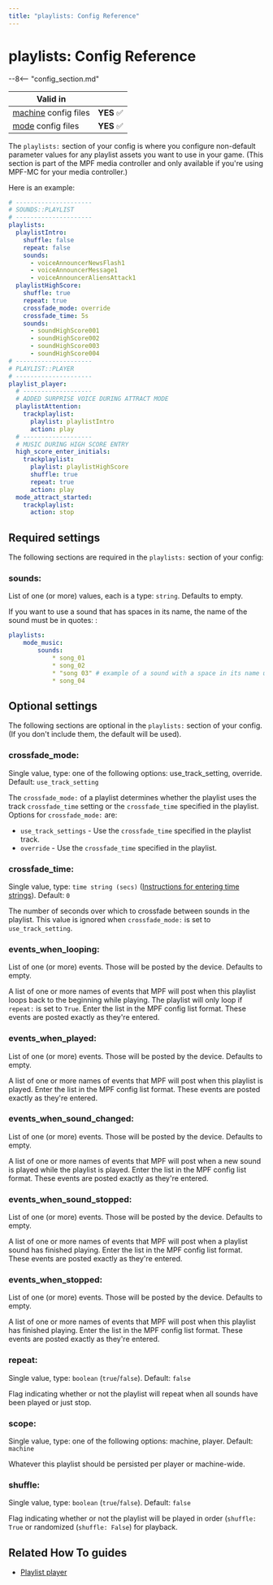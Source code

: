 ```yaml
---
title: "playlists: Config Reference"
---
```


# playlists: Config Reference

--8<-- "config_section.md"

| Valid in | |
|-----|:----:|
|[machine](instructions/machine_config.md) config files |**YES** :white_check_mark:|
|[mode](instructions/mode_config.md) config files|**YES** :white_check_mark:|

The `playlists:` section of your config is where you configure
non-default parameter values for any playlist assets you want to use in
your game. (This section is part of the MPF media controller and only
available if you're using MPF-MC for your media controller.)

Here is an example:

``` yaml
# ---------------------
# SOUNDS::PLAYLIST
# ---------------------
playlists:
  playlistIntro:
    shuffle: false
    repeat: false
    sounds:
      - voiceAnnouncerNewsFlash1
      - voiceAnnouncerMessage1
      - voiceAnnouncerAliensAttack1
  playlistHighScore:
    shuffle: true
    repeat: true
    crossfade_mode: override
    crossfade_time: 5s
    sounds:
      - soundHighScore001
      - soundHighScore002
      - soundHighScore003
      - soundHighScore004
# ---------------------
# PLAYLIST::PLAYER
# ---------------------
playlist_player:
  # -------------------
  # ADDED SURPRISE VOICE DURING ATTRACT MODE
  playlistAttention:
    trackplaylist:
      playlist: playlistIntro
      action: play
  # -------------------
  # MUSIC DURING HIGH SCORE ENTRY
  high_score_enter_initials:
    trackplaylist:
      playlist: playlistHighScore
      shuffle: true
      repeat: true
      action: play
  mode_attract_started:
    trackplaylist:
      action: stop
```

## Required settings

The following sections are required in the `playlists:` section of your
config:

### sounds:

List of one (or more) values, each is a type: `string`. Defaults to
empty.


If you want to use a sound that has spaces in its name, the name of the
sound must be in quotes: :

``` yaml
playlists:
    mode_music:
        sounds:
            * song_01
            * song_02
            * "song 03" # example of a sound with a space in its name using quotes
            * song_04
```

## Optional settings

The following sections are optional in the `playlists:` section of your
config. (If you don't include them, the default will be used).

### crossfade_mode:

Single value, type: one of the following options: use_track_setting,
override. Default: `use_track_setting`

The `crossfade_mode:` of a playlist determines whether the playlist uses
the track `crossfade_time` setting or the `crossfade_time` specified in
the playlist. Options for `crossfade_mode:` are:

* `use_track_settings` - Use the `crossfade_time` specified in the
    playlist track.
* `override` - Use the `crossfade_time` specified in the playlist.

### crossfade_time:

Single value, type: `time string (secs)`
([Instructions for entering time strings](instructions/time_strings.md)). Default: `0`

The number of seconds over which to crossfade between sounds in the
playlist. This value is ignored when `crossfade_mode:` is set to
`use_track_setting`.

### events_when_looping:

List of one (or more) events. Those will be posted by the device.
Defaults to empty.

A list of one or more names of events that MPF will post when this
playlist loops back to the beginning while playing. The playlist will
only loop if `repeat:` is set to `True`. Enter the list in the MPF
config list format. These events are posted exactly as they're entered.

### events_when_played:

List of one (or more) events. Those will be posted by the device.
Defaults to empty.

A list of one or more names of events that MPF will post when this
playlist is played. Enter the list in the MPF config list format. These
events are posted exactly as they're entered.

### events_when_sound_changed:

List of one (or more) events. Those will be posted by the device.
Defaults to empty.

A list of one or more names of events that MPF will post when a new
sound is played while the playlist is played. Enter the list in the MPF
config list format. These events are posted exactly as they're entered.

### events_when_sound_stopped:

List of one (or more) events. Those will be posted by the device.
Defaults to empty.

A list of one or more names of events that MPF will post when a playlist
sound has finished playing. Enter the list in the MPF config list
format. These events are posted exactly as they're entered.

### events_when_stopped:

List of one (or more) events. Those will be posted by the device.
Defaults to empty.

A list of one or more names of events that MPF will post when this
playlist has finished playing. Enter the list in the MPF config list
format. These events are posted exactly as they're entered.

### repeat:

Single value, type: `boolean` (`true`/`false`). Default: `false`

Flag indicating whether or not the playlist will repeat when all sounds
have been played or just stop.

### scope:

Single value, type: one of the following options: machine, player.
Default: `machine`

Whatever this playlist should be persisted per player or machine-wide.

### shuffle:

Single value, type: `boolean` (`true`/`false`). Default: `false`

Flag indicating whether or not the playlist will be played in order
(`shuffle: True` or randomized (`shuffle: False`) for playback.

## Related How To guides

* [Playlist player](../config_players/playlist_player.md)
